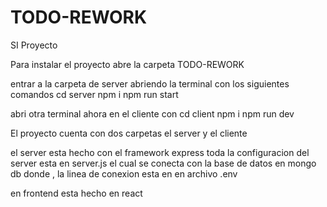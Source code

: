 # TODO-REWORK
 SI Proyecto

Para instalar el proyecto abre la carpeta TODO-REWORK

entrar a la carpeta de server abriendo la terminal con los siguientes comandos
cd server 
npm i
npm run start

abri otra terminal ahora en el cliente con
cd client
npm i
npm run dev

El proyecto cuenta con dos carpetas el server y el cliente

el server esta hecho con el framework express toda la configuracion del server esta en server.js
el cual se conecta con la base de datos en mongo db donde , la linea de conexion esta en en archivo .env

en frontend esta hecho en react
